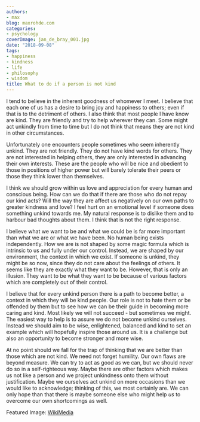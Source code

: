```yaml
---
authors:
- max
blog: maxrohde.com
categories:
- psychology
coverImage: jan_de_bray_001.jpg
date: "2018-09-08"
tags:
- happiness
- kindness
- life
- philosophy
- wisdom
title: What to do if a person is not kind
---
```


I tend to believe in the inherent goodness of whomever I meet. I believe that each one of us has a desire to bring joy and happiness to others; even if that is to the detriment of others. I also think that most people I have know are kind. They are friendly and try to help wherever they can. Some might act unkindly from time to time but I do not think that means they are not kind in other circumstances.

Unfortunately one encounters people sometimes who seem inherently unkind. They are not friendly. They do not have kind words for others. They are not interested in helping others, they are only interested in advancing their own interests. These are the people who will be nice and obedient to those in positions of higher power but will barely tolerate their peers or those they think lower than themselves.

I think we should grow within us love and appreciation for every human and conscious being. How can we do that if there are those who do not repay our kind acts? Will the way they are affect us negatively on our own paths to greater kindness and love? I feel hurt on an emotional level if someone does something unkind towards me. My natural response is to dislike them and to harbour bad thoughts about them. I think that is not the right response.

I believe what we want to be and what we could be is far more important than what we are or what we have been. No human being exists independently. How we are is not shaped by some magic formula which is intrinsic to us and fully under our control. Instead, we are shaped by our environment, the context in which we exist. If someone is unkind, they might be so now, since they do not care about the feelings of others. It seems like they are exactly what they want to be. However, that is only an illusion. They want to be what they want to be because of various factors which are completely out of their control.

I believe that for every unkind person there is a path to become better, a context in which they will be kind people. Our role is not to hate them or be offended by them but to see how we can be their guide in becoming more caring and kind. Most likely we will not succeed - but sometimes we might. The easiest way to help is to assure we do not become unkind ourselves. Instead we should aim to be wise, enlightened, balanced and kind to set an example which will hopefully inspire those around us. It is a challenge but also an opportunity to become stronger and more wise.

At no point should we fall for the trap of thinking that we are better than those which are not kind. We need not forget humility. Our own flaws are beyond measure. We can try to act as good as we can, but we should never do so in a self-righteous way. Maybe there are other factors which makes us not like a person and we project unkindness onto them without justification. Maybe we ourselves act unkind on more occasions than we would like to acknowledge; thinking of this, we most certainly are. We can only hope than that there is maybe someone else who might help _us_ to overcome our own shortcomings as well.

Featured Image: [WikiMedia](https://commons.wikimedia.org/wiki/File:Jan_de_Bray_001.jpg)
